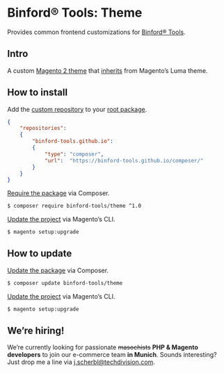 # Binford® Tools: Theme 

Provides common frontend customizations for [Binford® Tools][1].

## Intro

A custom [Magento 2 theme][2] that [inherits][3] from Magento’s Luma theme.

## How to install 

Add the [custom repository][4] to your [root package][5].  

```json
{
    "repositories":
    {
        "binford-tools.github.io": 
        {
            "type": "composer",
            "url":  "https://binford-tools.github.io/composer/"        
        }
    }
}
```

[Require the package][6] via Composer.

```sh
$ composer require binford-tools/theme ^1.0
```

[Update the project][7] via Magento’s CLI.

```sh 
$ magento setup:upgrade
```

## How to update

[Update the package][8] via Composer.

```sh
$ composer update binford-tools/theme
```

[Update the project][7] via Magento’s CLI.

```sh 
$ magento setup:upgrade
```

## We’re hiring!

We’re currently looking for passionate ~~masochists~~ **PHP & Magento developers** to join our e-commerce team **in Munich**. Sounds interesting? Just drop me a line via [j.scherbl@techdivision.com][9].

[1]: https://github.com/binford-tools
[2]: https://devdocs.magento.com/guides/v2.3/frontend-dev-guide/themes/theme-overview.html
[3]: https://devdocs.magento.com/guides/v2.3/frontend-dev-guide/themes/theme-inherit.html
[4]: https://github.com/binford-tools/composer
[5]: https://getcomposer.org/doc/04-schema.md#root-package 
[6]: https://getcomposer.org/doc/03-cli.md#require 
[7]: https://devdocs.magento.com/guides/v2.3/install-gde/install/cli/install-cli-subcommands-db-upgr.html
[8]: https://getcomposer.org/doc/03-cli.md#update-u
[9]: mailto:j.scherbl@techdivision.com
